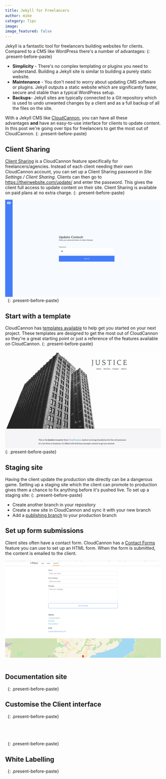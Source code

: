```yaml
---
title: Jekyll for Freelancers
author: mike
category: Tips
image:
image_featured: false
---
```



Jekyll is a fantastic tool for freelancers building websites for clients. Compared to a CMS like WordPress there's a number of advantages:
{: .present-before-paste}

* **Simplicity** - There's no complex templating or plugins you need to understand. Building a Jekyll site is similar to building a purely static website.
* **Maintenance** - You don't need to worry about updating CMS software or plugins. Jekyll outputs a static website which are significantly faster, secure and stable than a typical WordPress setup.
* **Backups**- Jekyll sites are typically connected to a Git repository which is used to undo unwanted changes by a client and as a full backup of all the files on the site.&nbsp;

With a Jekyll CMS like [CloudCannon](https://cloudcannon.com), you can have all these advantages&nbsp;**and** have an easy-to-use interface for clients to update content. In this post we're going over tips for freelancers to get the most out of CloudCannon.
{: .present-before-paste}

## Client Sharing

[Client Sharing](https://docs.cloudcannon.com/sharing/client-sharing/)&nbsp;is a CloudCannon feature specifically for freelancers/agencies. Instead of each client needing their own CloudCannon account, you can set up a Client Sharing password in *Site Settings / Client Sharing.* Clients can then go to https://theirwebsite.com/update/ and enter the password. This gives the client full access to update content on their site. Client Sharing is available on paid plans at no extra charge.
{: .present-before-paste}

![](/uploads/versions/client-login---x----1679-1049x---.png)&nbsp;
{: .present-before-paste}

## Start with a template

CloudCannon has [templates available](https://learn.cloudcannon.com/jekyll-templates/)&nbsp;to help get you started on your next project. These templates are designed to get the most out of CloudCannon so they're a great starting point or just a reference of the features available on CloudCannon.
{: .present-before-paste}

![](/uploads/versions/template---x----1900-1188x---.png)
{: .present-before-paste}

## Staging site

Having the client update the production site directly can be a dangerous game. Setting up a staging site which the client can promote to production gives them a chance to fix anything before it's pushed live. To set up a staging site:
{: .present-before-paste}

* Create another branch in your repository
* Create a new site in CloudCannon and sync it with your new branch
* Add a [publishing branch](https://docs.cloudcannon.com/syncing/publishing/) to your production branch

## Set up form submissions

Client sites often have a contact form. CloudCannon has a [Contact Forms](https://docs.cloudcannon.com/hosting/contact-forms/) feature you can use to set up an HTML form. When the form is submitted, the content is emailed to the client.

![](/uploads/versions/contact---x----1900-1188x---.png)&nbsp;

## Documentation site

&nbsp;
{: .present-before-paste}

## Customise the Client interface

&nbsp;
{: .present-before-paste}

## &nbsp;

&nbsp;
{: .present-before-paste}

## White Labelling

&nbsp;
{: .present-before-paste}
